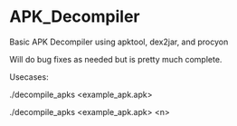 # APK_Decompiler
Basic APK Decompiler using apktool, dex2jar, and procyon

Will do bug fixes as needed but is pretty much complete.

Usecases:

./decompile_apks \<example_apk.apk\>

./decompile_apks \<example_apk.apk\> \<n\>


